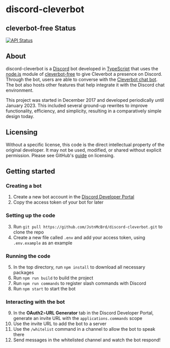 # discord-cleverbot

## cleverbot-free Status
[![API Status](https://github.com/IntriguingTiles/cleverbot-free/workflows/API%20Status/badge.svg)](https://github.com/IntriguingTiles/cleverbot-free/actions/workflows/api.yml)

## About

discord-cleverbot is a [Discord](https://discord.com/) bot developed in [TypeScript](https://www.typescriptlang.org/) that uses the [node.js](https://nodejs.org/) module of [cleverbot-free](https://www.npmjs.com/package/cleverbot-free) to give Cleverbot a presence on Discord. Through the bot, users are able to converse with the [Cleverbot chat bot](https://www.cleverbot.com/). The bot also hosts other features that help integrate it with the Discord chat environment.

This project was started in December 2017 and developed periodically until January 2023. This included several ground-up rewrites to improve functionality, efficiency, and simplicity, resulting in a comparatively simple design today.

## Licensing

Without a specific license, this code is the direct intellectual property of the original developer. It may not be used, modified, or shared without explicit permission.
Please see GitHub's [guide](https://docs.github.com/en/repositories/managing-your-repositorys-settings-and-features/customizing-your-repository/licensing-a-repository) on licensing.

## Getting started

### Creating a bot

1. Create a new bot account in the [Discord Developer Portal](https://discord.com/developers/applications/)
2. Copy the access token of your bot for later

### Setting up the code

3. Run `git pull https://github.com/JstnMcBrd/discord-cleverbot.git` to clone the repo
4. Create a new file called `.env` and add your access token, using `.env.example` as an example

### Running the code

5. In the top directory, run `npm install` to download all necessary packages
6. Run `npm run build` to build the project
7. Run `npm run commands` to register slash commands with Discord
8. Run `npm start` to start the bot

### Interacting with the bot

9. In the **OAuth2**>**URL Generator** tab in the Discord Developer Portal, generate an invite URL with the `applications.commands` scope
10. Use the invite URL to add the bot to a server
11. Use the `/whitelist` command in a channel to allow the bot to speak there
12. Send messages in the whitelisted channel and watch the bot respond!
